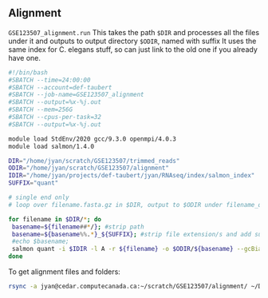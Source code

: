 ## Alignment 
`GSE123507_alignment.run`
This takes the path `$DIR` and processes all the files under it and outputs to output directory `$ODIR`, named with suffix
It uses the same index for C. elegans stuff, so can just link to the old one if you already have one.

```bash
#!/bin/bash
#SBATCH --time=24:00:00
#SBATCH --account=def-taubert
#SBATCH --job-name=GSE123507_alignment
#SBATCH --output=%x-%j.out
#SBATCH --mem=256G
#SBATCH --cpus-per-task=32
#SBATCH --output=%x-%j.out

module load StdEnv/2020 gcc/9.3.0 openmpi/4.0.3
module load salmon/1.4.0

DIR="/home/jyan/scratch/GSE123507/trimmed_reads"
ODIR="/home/jyan/scratch/GSE123507/alignment"
IDIR="/home/jyan/projects/def-taubert/jyan/RNAseq/index/salmon_index"
SUFFIX="quant"

# single end only
# loop over filename.fasta.gz in $DIR, output to $ODIR under filename_quant

for filename in $DIR/*; do 
 basename=${filename##*/}; #strip path
 basename=${basename%%.*}_${SUFFIX}; #strip file extension/s and add suffix
 #echo $basename;
 salmon quant -i $IDIR -l A -r ${filename} -o $ODIR/${basename} --gcBias --validateMappings --threads 30
done
```


To get alignment files and folders:

```bash
rsync -a jyan@cedar.computecanada.ca:~/scratch/GSE123507/alignment/ ~/Desktop/alignment

```
